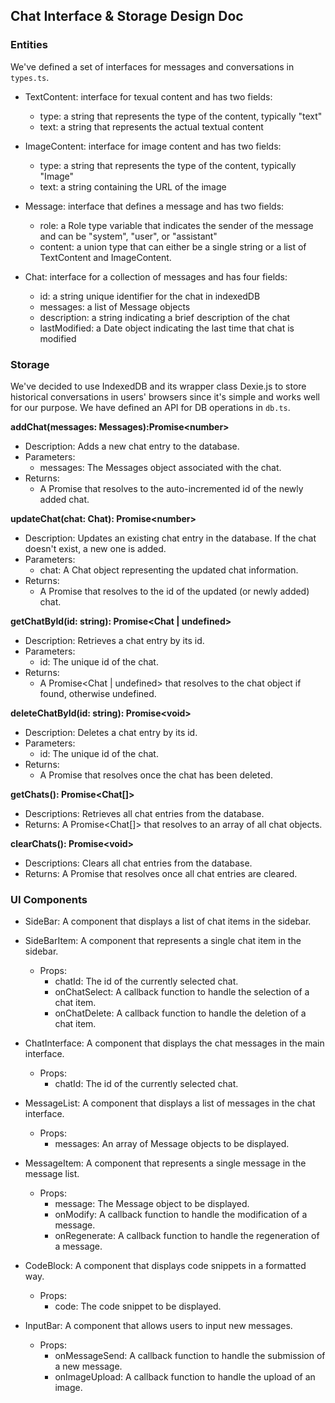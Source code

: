 ## Chat Interface & Storage Design Doc

### Entities
We've defined a set of interfaces for messages and conversations in `types.ts`.

- TextContent: interface for texual content and has two fields:
   - type: a string that represents the type of the content, typically "text"
   - text: a string that represents the actual textual content

- ImageContent: interface for image content and has two fields:
   - type: a string that represents the type of the content, typically "Image"
   - text: a string containing the URL of the image

- Message: interface that defines a message and has two fields:
    - role: a Role type variable that indicates the sender of the message and can be "system", "user", or "assistant"
    - content: a union type that can either be a single string or a list of TextContent and ImageContent.

- Chat: interface for a collection of messages and has four fields:
  - id: a string unique identifier for the chat in indexedDB
  - messages: a list of Message objects
  - description: a string indicating a brief description of the chat
  - lastModified: a Date object indicating the last time that chat is modified


### Storage
We've decided to use IndexedDB and its wrapper class Dexie.js to store historical conversations in users' browsers since it's simple and works well for our purpose. We have defined an API for DB operations in `db.ts`.

**addChat(messages: Messages):Promise\<number>**
- Description: Adds a new chat entry to the database.
- Parameters:
    - messages: The Messages object associated with the chat.
- Returns:
    - A Promise<number> that resolves to the auto-incremented id of the newly added chat.

**updateChat(chat: Chat): Promise\<number>**
- Description: Updates an existing chat entry in the database. If the chat doesn't exist, a new one is added.
- Parameters:
    - chat: A Chat object representing the updated chat information.
- Returns:
    - A Promise<number> that resolves to the id of the updated (or newly added) chat.

**getChatById(id: string): Promise\<Chat | undefined>**
- Description: Retrieves a chat entry by its id.
- Parameters:
    - id: The unique id of the chat.
- Returns:
    - A Promise<Chat | undefined> that resolves to the chat object if found, otherwise undefined.

**deleteChatById(id: string): Promise\<void>**
- Description: Deletes a chat entry by its id.
- Parameters:
    - id: The unique id of the chat.
- Returns:
    - A Promise<void> that resolves once the chat has been deleted.

**getChats(): Promise\<Chat[]>**
- Descriptions: Retrieves all chat entries from the database.
- Returns: A Promise<Chat[]> that resolves to an array of all chat objects.

**clearChats(): Promise\<void>**
- Descriptions: Clears all chat entries from the database.
- Returns: A Promise<void> that resolves once all chat entries are cleared.


### UI Components
- SideBar: A component that displays a list of chat items in the sidebar.

- SideBarItem: A component that represents a single chat item in the sidebar.
    - Props: 
        - chatId: The id of the currently selected chat.
        - onChatSelect: A callback function to handle the selection of a chat item.
        - onChatDelete: A callback function to handle the deletion of a chat item.

- ChatInterface: A component that displays the chat messages in the main interface.
    - Props:
        - chatId: The id of the currently selected chat.

- MessageList: A component that displays a list of messages in the chat interface.
    - Props:
        - messages: An array of Message objects to be displayed.

- MessageItem: A component that represents a single message in the message list.
    - Props:
        - message: The Message object to be displayed.
        - onModify: A callback function to handle the modification of a message.
        - onRegenerate: A callback function to handle the regeneration of a message.

- CodeBlock: A component that displays code snippets in a formatted way.
    - Props:
        - code: The code snippet to be displayed.

- InputBar: A component that allows users to input new messages.
    - Props: 
        - onMessageSend: A callback function to handle the submission of a new message.
        - onImageUpload: A callback function to handle the upload of an image.






